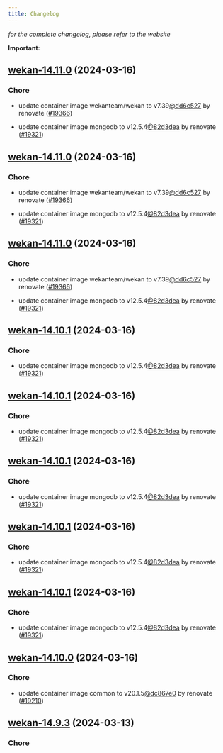 ```yaml
---
title: Changelog
---
```



*for the complete changelog, please refer to the website*

**Important:**


## [wekan-14.11.0](https://github.com/truecharts/charts/compare/wekan-14.10.0...wekan-14.11.0) (2024-03-16)

### Chore



- update container image wekanteam/wekan to v7.39[@dd6c527](https://github.com/dd6c527) by renovate ([#19366](https://github.com/truecharts/charts/issues/19366))

- update container image mongodb to v12.5.4[@82d3dea](https://github.com/82d3dea) by renovate ([#19321](https://github.com/truecharts/charts/issues/19321))


## [wekan-14.11.0](https://github.com/truecharts/charts/compare/wekan-14.10.0...wekan-14.11.0) (2024-03-16)

### Chore



- update container image wekanteam/wekan to v7.39[@dd6c527](https://github.com/dd6c527) by renovate ([#19366](https://github.com/truecharts/charts/issues/19366))

- update container image mongodb to v12.5.4[@82d3dea](https://github.com/82d3dea) by renovate ([#19321](https://github.com/truecharts/charts/issues/19321))


## [wekan-14.11.0](https://github.com/truecharts/charts/compare/wekan-14.10.0...wekan-14.11.0) (2024-03-16)

### Chore



- update container image wekanteam/wekan to v7.39[@dd6c527](https://github.com/dd6c527) by renovate ([#19366](https://github.com/truecharts/charts/issues/19366))

- update container image mongodb to v12.5.4[@82d3dea](https://github.com/82d3dea) by renovate ([#19321](https://github.com/truecharts/charts/issues/19321))


## [wekan-14.10.1](https://github.com/truecharts/charts/compare/wekan-14.10.0...wekan-14.10.1) (2024-03-16)

### Chore



- update container image mongodb to v12.5.4[@82d3dea](https://github.com/82d3dea) by renovate ([#19321](https://github.com/truecharts/charts/issues/19321))


## [wekan-14.10.1](https://github.com/truecharts/charts/compare/wekan-14.10.0...wekan-14.10.1) (2024-03-16)

### Chore



- update container image mongodb to v12.5.4[@82d3dea](https://github.com/82d3dea) by renovate ([#19321](https://github.com/truecharts/charts/issues/19321))


## [wekan-14.10.1](https://github.com/truecharts/charts/compare/wekan-14.10.0...wekan-14.10.1) (2024-03-16)

### Chore



- update container image mongodb to v12.5.4[@82d3dea](https://github.com/82d3dea) by renovate ([#19321](https://github.com/truecharts/charts/issues/19321))


## [wekan-14.10.1](https://github.com/truecharts/charts/compare/wekan-14.10.0...wekan-14.10.1) (2024-03-16)

### Chore



- update container image mongodb to v12.5.4[@82d3dea](https://github.com/82d3dea) by renovate ([#19321](https://github.com/truecharts/charts/issues/19321))


## [wekan-14.10.1](https://github.com/truecharts/charts/compare/wekan-14.10.0...wekan-14.10.1) (2024-03-16)

### Chore



- update container image mongodb to v12.5.4[@82d3dea](https://github.com/82d3dea) by renovate ([#19321](https://github.com/truecharts/charts/issues/19321))


## [wekan-14.10.0](https://github.com/truecharts/charts/compare/wekan-14.9.3...wekan-14.10.0) (2024-03-16)

### Chore



- update container image common to v20.1.5[@dc867e0](https://github.com/dc867e0) by renovate ([#19210](https://github.com/truecharts/charts/issues/19210))


## [wekan-14.9.3](https://github.com/truecharts/charts/compare/wekan-14.9.2...wekan-14.9.3) (2024-03-13)

### Chore